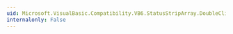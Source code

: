 ```yaml
---
uid: Microsoft.VisualBasic.Compatibility.VB6.StatusStripArray.DoubleClick
internalonly: False
---
```

